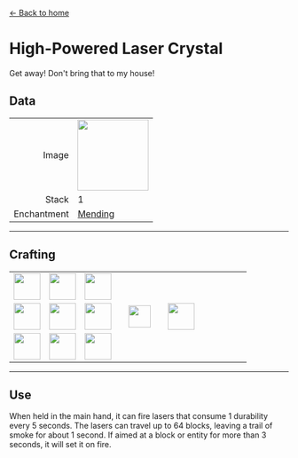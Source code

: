 [← Back to home](../)
# High-Powered Laser Crystal
Get away! Don't bring that to my house!

## Data
<table>
    <tr><td align="end">Image</td><td><img src="https://i.imgur.com/jYSLDGf.png" width="128"/></td></tr>
    <tr><td align="end">Stack</td><td>1</td></tr>
    <tr><td align="end">Enchantment</td><td><a href="https://minecraft.fandom.com/wiki/Mending">Mending</a></td></tr>
</table>

---

## Crafting
<table>
    <tr><td><img src="https://i.imgur.com/mW0z1di.png" width="48"/></td><td><img src="https://i.imgur.com/wl43BjZ.png" width="48"/></td><td><img src="https://i.imgur.com/wl43BjZ.png" width="48"/></td><td colspan="3"></td></tr>
    <tr><td><img src="https://i.imgur.com/wl43BjZ.png" width="48"/></td><td><img src="https://i.imgur.com/aan1zmb.png" width="48"/></td><td><img src="https://i.imgur.com/wl43BjZ.png" width="48"/></td><td width="70" align="center"><img src="https://i.imgur.com/VE0KqIE.png" width="40"/></td><td><img src="https://i.imgur.com/jYSLDGf.png" width="48"/></td><td width="70"></td></tr>
    <tr><td><img src="https://i.imgur.com/wl43BjZ.png" width="48"/></td><td><img src="https://i.imgur.com/wl43BjZ.png" width="48"/></td><td><img src="https://i.imgur.com/27FH0FO.png" width="48"/></td><td colspan="3"></td></tr>
</table>

---

## Use
When held in the main hand, it can fire lasers that consume 1 durability every 5 seconds. The lasers can travel up to 64 blocks, leaving a trail of smoke for about 1 second. If aimed at a block or entity for more than 3 seconds, it will set it on fire.
